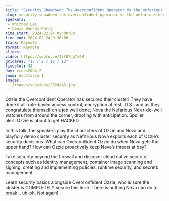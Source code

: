 ```yaml
---
title: "Security Showdown: The Overconfident Operator Vs the Nefarious Ne’er-Do-Well"
slug: security-showdown-the-overconfident-operator-vs-the-nefarious-neer-do-well
speakers:
 - Whitney Lee
 - Lewis Denham-Parry
time_start: 2024-02-24 09:00:00
time_end: 2024-02-24 9:30:00
track: Keynote
format: Keynote
slides: 
video: https://youtu.be/I5l87LgYz9M
gridarea: "17 / 2 / 18 / 12"
timeslot: 43
day: ccoss2024-2
room: Auditorio 1
images: 
 - /images/sessions/2024/43.jpg
---
```


Ozzie the Overconfident Operator has secured their cluster! They have done it all: role-based access control, encryption at rest, TLS…and as they congratulate themself on a job well done, Nova the Nefarious Ne’er-do-well watches from around the corner, drooling with anticipation. Spoiler alert⎯Ozzie is about to get HACKED.
 
In this talk, the speakers play the characters of Ozzie and Nova and playfully demo cluster security as Nefarious Nova exploits each of Ozzie’s security decisions. What can Overconfident Ozzie do when Nova gets the upper hand? How can Ozzie proactively keep Nova’s threats at bay? 
 
Take security beyond the firewall and discover cloud native security concepts such as identity management, container image scanning and signing, creating and implementing policies, runtime security, and secrets management.
 
Learn security basics alongside Overconfident Ozzie, who is sure the cluster is COMPLETELY secure this time. There is nothing Nova can do to break… uh-oh. Not again!